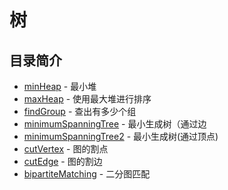 # 树
## 目录简介
* [minHeap](https://github.com/Like-Drinking-water/algorithms/tree/master/tree/minHeap) - 最小堆
* [maxHeap](https://github.com/Like-Drinking-water/algorithms/tree/master/tree/maxHeap) - 使用最大堆进行排序
* [findGroup](https://github.com/Like-Drinking-water/algorithms/tree/master/tree/findGroup) - 查出有多少个组
* [minimumSpanningTree](https://github.com/Like-Drinking-water/algorithms/tree/master/tree/minimumSpanningTree) - 最小生成树（通过边
* [minimumSpanningTree2](https://github.com/Like-Drinking-water/algorithms/tree/master/tree/minimumSpanningTree2) - 最小生成树(通过顶点)
* [cutVertex](https://github.com/Like-Drinking-water/algorithms/tree/master/tree/cutVertex) - 图的割点
* [cutEdge](https://github.com/Like-Drinking-water/algorithms/tree/master/tree/cutEdge) - 图的割边
* [bipartiteMatching](https://github.com/Like-Drinking-water/algorithms/tree/master/tree/bipartiteMatching) - 二分图匹配